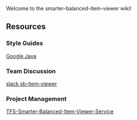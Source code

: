 Welcome to the smarter-balanced-item-viewer wiki!

## Resources
### Style Guides
[Google Java](https://google.github.io/styleguide/javaguide.html)

### Team Discussion
[slack sb-item-viewer](https://cass-softdev.slack.com/messages/sb-item-viewer/)

### Project Management
[TFS-Smarter-Balanced-Item-Viewer-Service](http://osu-tfs.oregonstate.edu:8080/tfs/BSGCollection/Smarter%20Balanced/Item%20Viewer%20Service/)

